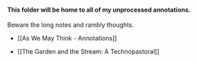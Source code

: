 #### This folder will be home to all of my unprocessed annotations.

Beware the long notes and rambly thoughts.

- [[As We May Think - Annotations]]

- [[The Garden and the Stream: A Technopastoral]]
